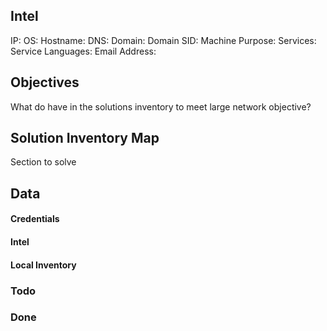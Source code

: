 ## Intel

IP:
OS:
Hostname:
DNS:
Domain: 
Domain SID:
Machine Purpose:
Services:
Service Languages:
Email Address:


## Objectives
What do have in the solutions inventory to meet large network objective?

## Solution Inventory Map
Section to solve 
 


## Data 

#### Credentials

#### Intel

#### Local Inventory



### Todo

### Done